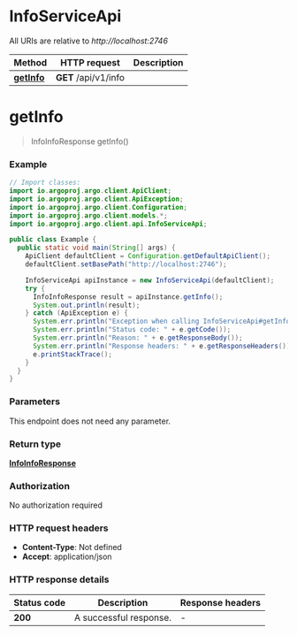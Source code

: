 # InfoServiceApi

All URIs are relative to *http://localhost:2746*

Method | HTTP request | Description
------------- | ------------- | -------------
[**getInfo**](InfoServiceApi.md#getInfo) | **GET** /api/v1/info | 


<a name="getInfo"></a>
# **getInfo**
> InfoInfoResponse getInfo()



### Example
```java
// Import classes:
import io.argoproj.argo.client.ApiClient;
import io.argoproj.argo.client.ApiException;
import io.argoproj.argo.client.Configuration;
import io.argoproj.argo.client.models.*;
import io.argoproj.argo.client.api.InfoServiceApi;

public class Example {
  public static void main(String[] args) {
    ApiClient defaultClient = Configuration.getDefaultApiClient();
    defaultClient.setBasePath("http://localhost:2746");

    InfoServiceApi apiInstance = new InfoServiceApi(defaultClient);
    try {
      InfoInfoResponse result = apiInstance.getInfo();
      System.out.println(result);
    } catch (ApiException e) {
      System.err.println("Exception when calling InfoServiceApi#getInfo");
      System.err.println("Status code: " + e.getCode());
      System.err.println("Reason: " + e.getResponseBody());
      System.err.println("Response headers: " + e.getResponseHeaders());
      e.printStackTrace();
    }
  }
}
```

### Parameters
This endpoint does not need any parameter.

### Return type

[**InfoInfoResponse**](InfoInfoResponse.md)

### Authorization

No authorization required

### HTTP request headers

 - **Content-Type**: Not defined
 - **Accept**: application/json

### HTTP response details
| Status code | Description | Response headers |
|-------------|-------------|------------------|
**200** | A successful response. |  -  |

